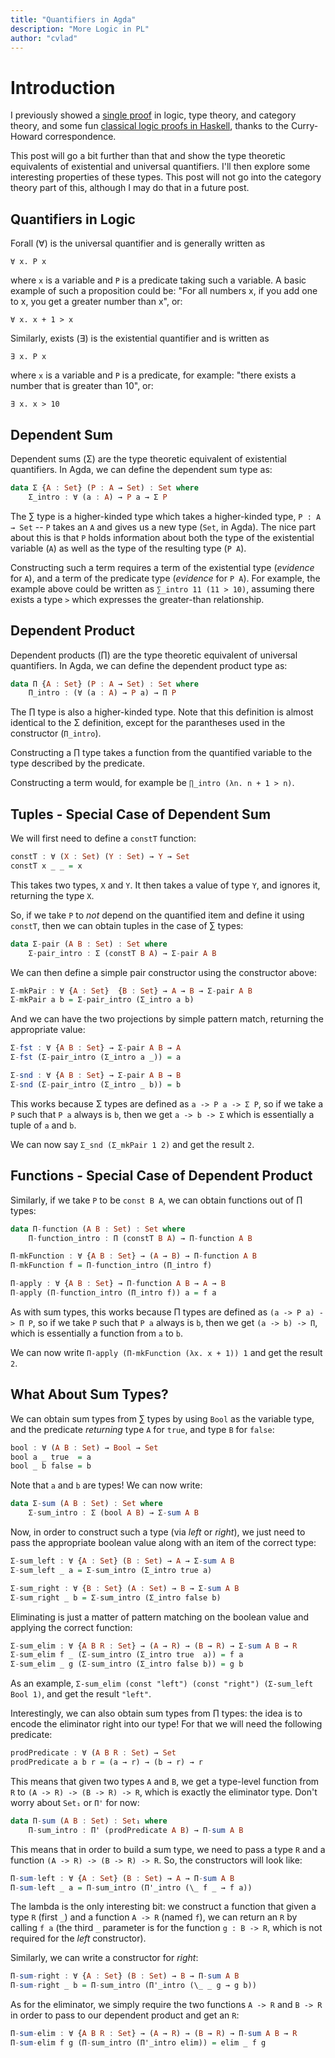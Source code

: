 ```yaml
---
title: "Quantifiers in Agda"
description: "More Logic in PL"
author: "cvlad"
---
```


# Introduction

I previously showed a [single proof](/curry-howard) in logic, type theory,
and category theory, and some fun
[classical logic proofs in Haskell](/clasical-logic-in-haskell/), thanks to the
Curry-Howard correspondence.

This post will go a bit further than that and show the type theoretic
equivalents of existential and universal quantifiers. I'll then explore some
interesting properties of these types. This post will not go into the
category theory part of this, although I may do that in a future post.

## Quantifiers in Logic

Forall (∀) is the universal quantifier and is generally written as
```
∀ x. P x
```
where `x` is a variable and `P` is a predicate taking such a variable. A basic
example of such a proposition could be: "For all numbers x, if you add one to
x, you get a greater number than x", or:
```
∀ x. x + 1 > x
```

Similarly, exists (∃) is the existential quantifier and is written as
```
∃ x. P x
```
where `x` is a variable and `P` is a predicate, for example: "there exists a
number that is greater than 10", or:
```
∃ x. x > 10
```

## Dependent Sum

Dependent sums (Σ) are the type theoretic equivalent of existential quantifiers.
In Agda, we can define the dependent sum type as:
```haskell
data Σ {A : Set} (P : A → Set) : Set where
    Σ_intro : ∀ (a : A) → P a → Σ P
```

The ∑ type is a higher-kinded type which takes a higher-kinded type,
`P : A → Set` -- `P` takes an `A` and gives us a new type (`Set`, in Agda). The
nice part about this is that `P` holds information about both the type of the
existential variable (`A`) as well as the type of the resulting type (`P A`).

Constructing such a term requires a term of the existential type (_evidence_ for
`A`), and a term of the predicate type (_evidence_ for `P A`). For example, the
example above could be written as `∑_intro 11 (11 > 10)`, assuming there
exists a type `>` which expresses the greater-than relationship.

## Dependent Product

Dependent products (∏) are the type theoretic equivalent of universal
quantifiers. In Agda, we can define the dependent product type as:
```haskell
data Π {A : Set} (P : A → Set) : Set where
    Π_intro : (∀ (a : A) → P a) → Π P
```

The ∏ type is also a higher-kinded type. Note that this definition is almost
identical to the Σ definition, except for the parantheses used in the
constructor (`Π_intro`).

Constructing a ∏ type takes a function from the quantified variable to the
type described by the predicate. 

Constructing a term would, for example be `∏_intro (λn. n + 1 > n)`.

## Tuples - Special Case of Dependent Sum

We will first need to define a `constT` function:
```haskell
constT : ∀ (X : Set) (Y : Set) → Y → Set
constT x _ _ = x
```

This takes two types, `X` and `Y`. It then takes a value of type `Y`, and
ignores it, returning the type `X`.

So, if we take `P` to *not* depend on the quantified item and define it using
`constT`, then we can obtain tuples in the case of ∑ types:
```haskell
data Σ-pair (A B : Set) : Set where
    Σ-pair_intro : Σ (constT B A) → Σ-pair A B
```

We can then define a simple pair constructor using the constructor above:
```haskell
Σ-mkPair : ∀ {A : Set}  {B : Set} → A → B → Σ-pair A B
Σ-mkPair a b = Σ-pair_intro (Σ_intro a b)
```

And we can have the two projections by simple pattern match, returning the
appropriate value:
```haskell
Σ-fst : ∀ {A B : Set} → Σ-pair A B → A
Σ-fst (Σ-pair_intro (Σ_intro a _)) = a

Σ-snd : ∀ {A B : Set} → Σ-pair A B → B
Σ-snd (Σ-pair_intro (Σ_intro _ b)) = b
```

This works because Σ types are defined as `a -> P a -> Σ P`, so if we take a 
`P` such that `P a` always is `b`, then we get `a -> b -> Σ` which is
essentially a tuple of `a` and `b`.

We can now say `Σ_snd (Σ_mkPair 1 2)` and get the result `2`.

## Functions - Special Case of Dependent Product

Similarly, if we take `P` to be `const B A`, we can obtain functions out of
∏ types:
```haskell
data Π-function (A B : Set) : Set where
    Π-function_intro : Π (constT B A) → Π-function A B

Π-mkFunction : ∀ {A B : Set} → (A → B) → Π-function A B
Π-mkFunction f = Π-function_intro (Π_intro f)

Π-apply : ∀ {A B : Set} → Π-function A B → A → B
Π-apply (Π-function_intro (Π_intro f)) a = f a
```

As with sum types, this works because Π types are defined as `(a -> P a) -> Π P`,
so if we take `P` such that `P a` always is `b`, then we get `(a -> b) -> Π`,
which is essentially a function from `a` to `b`.

We can now write `Π-apply (Π-mkFunction (λx. x + 1)) 1` and get the result `2`.

## What About Sum Types?

We can obtain sum types from ∑ types by using `Bool` as the variable type, and
the predicate _returning_ type `A` for `true`, and type `B` for `false`:
```haskell
bool : ∀ (A B : Set) → Bool → Set
bool a _ true  = a
bool _ b false = b
```

Note that `a` and `b` are types! We can now write:
```haskell
data Σ-sum (A B : Set) : Set where
    Σ-sum_intro : Σ (bool A B) → Σ-sum A B
```

Now, in order to construct such a type (via _left_ or _right_), we just need
to pass the appropriate boolean value along with an item of the correct type:
```haskell
Σ-sum_left : ∀ {A : Set} (B : Set) → A → Σ-sum A B
Σ-sum_left _ a = Σ-sum_intro (Σ_intro true a)

Σ-sum_right : ∀ {B : Set} (A : Set) → B → Σ-sum A B
Σ-sum_right _ b = Σ-sum_intro (Σ_intro false b)
```

Eliminating is just a matter of pattern matching on the boolean value and
applying the correct function:
```haskell
Σ-sum_elim : ∀ {A B R : Set} → (A → R) → (B → R) → Σ-sum A B → R
Σ-sum_elim f _ (Σ-sum_intro (Σ_intro true  a)) = f a
Σ-sum_elim _ g (Σ-sum_intro (Σ_intro false b)) = g b
```

As an example, `Σ-sum_elim (const "left") (const "right") (Σ-sum_left Bool 1)`,
and get the result `"left"`.

Interestingly, we can also obtain sum types from ∏ types: the idea is to encode
the eliminator right into our type! For that we will need the following
predicate:
```haskell
prodPredicate : ∀ (A B R : Set) → Set
prodPredicate a b r = (a → r) → (b → r) → r
```

This means that given two types `A` and `B`, we get a type-level function from
`R` to `(A -> R) -> (B -> R) -> R`, which is exactly the eliminator type. Don't
worry about `Set₁` or `Π'` for now:

```haskell
data Π-sum (A B : Set) : Set₁ where
    Π-sum_intro : Π' (prodPredicate A B) → Π-sum A B
```

This means that in order to build a sum type, we need to pass a type `R` and
a function `(A -> R) -> (B -> R) -> R`. So, the constructors will look like:

```haskell
Π-sum-left : ∀ {A : Set} (B : Set) → A → Π-sum A B
Π-sum-left _ a = Π-sum_intro (Π'_intro (\_ f _ → f a))
```

The lambda is the only interesting bit: we construct a function that given a
type `R` (first `_`) and a function `A -> R` (named `f`), we can return an `R`
by calling `f a` (the third `_` parameter is for the function `g : B -> R`,
which is not required for the _left_ constructor).

Similarly, we can write a constructor for _right_:

```haskell
Π-sum-right : ∀ {A : Set} (B : Set) → B → Π-sum A B
Π-sum-right _ b = Π-sum_intro (Π'_intro (\_ _ g → g b))
```

As for the eliminator, we simply require the two functions `A -> R` and `B -> R`
in order to pass to our dependent product and get an `R`:
```haskell
Π-sum-elim : ∀ {A B R : Set} → (A → R) → (B → R) → Π-sum A B → R
Π-sum-elim f g (Π-sum_intro (Π'_intro elim)) = elim _ f g
```
